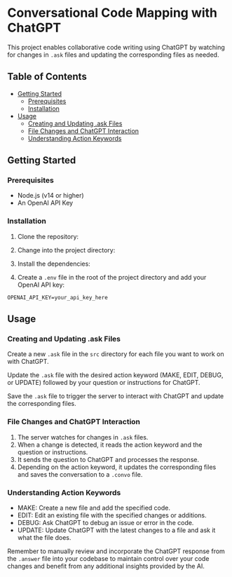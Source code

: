 # Conversational Code Mapping with ChatGPT

This project enables collaborative code writing using ChatGPT by watching for changes in `.ask` files and updating the corresponding files as needed.

## Table of Contents

- [Getting Started](#getting-started)
  - [Prerequisites](#prerequisites)
  - [Installation](#installation)
- [Usage](#usage)
  - [Creating and Updating .ask Files](#creating-and-updating-ask-files)
  - [File Changes and ChatGPT Interaction](#file-changes-and-chatgpt-interaction)
  - [Understanding Action Keywords](#understanding-action-keywords)

## Getting Started

### Prerequisites

- Node.js (v14 or higher)
- An OpenAI API Key

### Installation

1. Clone the repository:

2. Change into the project directory:

3. Install the dependencies:

4. Create a `.env` file in the root of the project directory and add your OpenAI API key:

```
OPENAI_API_KEY=your_api_key_here
```

## Usage

### Creating and Updating .ask Files

Create a new `.ask` file in the `src` directory for each file you want to work on with ChatGPT.

Update the `.ask` file with the desired action keyword (MAKE, EDIT, DEBUG, or UPDATE) followed by your question or instructions for ChatGPT.

Save the `.ask` file to trigger the server to interact with ChatGPT and update the corresponding files.

### File Changes and ChatGPT Interaction

1. The server watches for changes in `.ask` files.
2. When a change is detected, it reads the action keyword and the question or instructions.
3. It sends the question to ChatGPT and processes the response.
4. Depending on the action keyword, it updates the corresponding files and saves the conversation to a `.convo` file.

### Understanding Action Keywords

- MAKE: Create a new file and add the specified code.
- EDIT: Edit an existing file with the specified changes or additions.
- DEBUG: Ask ChatGPT to debug an issue or error in the code.
- UPDATE: Update ChatGPT with the latest changes to a file and ask it what the file does.

Remember to manually review and incorporate the ChatGPT response from the `.answer` file into your codebase to maintain control over your code changes and benefit from any additional insights provided by the AI.
